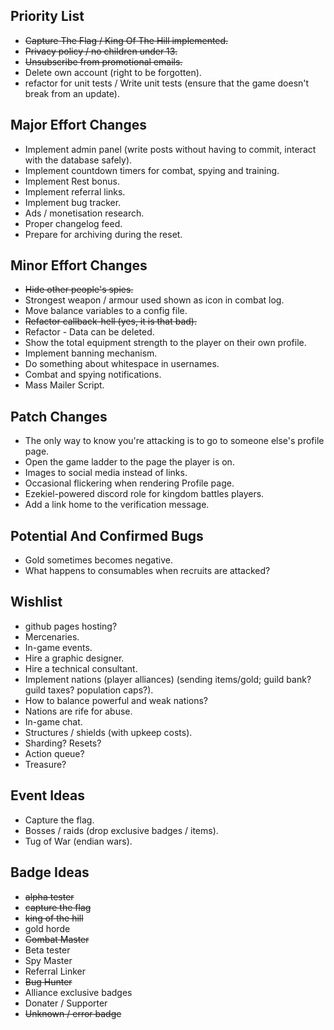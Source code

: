 Priority List
---

* ~~Capture The Flag / King Of The Hill implemented.~~
* ~~Privacy policy / no children under 13.~~
* ~~Unsubscribe from promotional emails.~~
* Delete own account (right to be forgotten).
* refactor for unit tests / Write unit tests (ensure that the game doesn't break from an update).

Major Effort Changes
---

* Implement admin panel (write posts without having to commit, interact with the database safely).
* Implement countdown timers for combat, spying and training.
* Implement Rest bonus.
* Implement referral links.
* Implement bug tracker.
* Ads / monetisation research.
* Proper changelog feed.
* Prepare for archiving during the reset.

Minor Effort Changes
---

* ~~Hide other people's spies.~~
* Strongest weapon / armour used shown as icon in combat log.
* Move balance variables to a config file.
* ~~Refactor callback-hell (yes, it is that bad).~~
* Refactor - Data can be deleted.
* Show the total equipment strength to the player on their own profile.
* Implement banning mechanism.
* Do something about whitespace in usernames.
* Combat and spying notifications.
* Mass Mailer Script.

Patch Changes
---

* The only way to know you're attacking is to go to someone else's profile page.
* Open the game ladder to the page the player is on.
* Images to social media instead of links.
* Occasional flickering when rendering Profile page.
* Ezekiel-powered discord role for kingdom battles players.
* Add a link home to the verification message.

Potential And Confirmed Bugs
---

* Gold sometimes becomes negative.
* What happens to consumables when recruits are attacked?

Wishlist
---

* github pages hosting?
* Mercenaries.
* In-game events.
* Hire a graphic designer.
* Hire a technical consultant.
* Implement nations (player alliances) (sending items/gold; guild bank? guild taxes? population caps?).
* How to balance powerful and weak nations?
* Nations are rife for abuse.
* In-game chat.
* Structures / shields (with upkeep costs).
* Sharding? Resets?
* Action queue?
* Treasure?

Event Ideas
---

* Capture the flag.
* Bosses / raids (drop exclusive badges / items).
* Tug of War (endian wars).

Badge Ideas
---

* ~~alpha tester~~
* ~~capture the flag~~
* ~~king of the hill~~
* gold horde
* ~~Combat Master~~
* Beta tester
* Spy Master
* Referral Linker
* ~~Bug Hunter~~
* Alliance exclusive badges
* Donater / Supporter
* ~~Unknown / error badge~~
